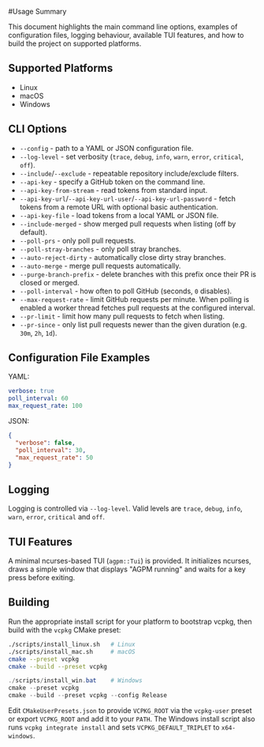 #Usage Summary

This document highlights the main command line options, examples of
configuration files, logging behaviour, available TUI features, and how
to build the project on supported platforms.

## Supported Platforms

- Linux
- macOS
- Windows

## CLI Options

- `--config` - path to a YAML or JSON configuration file.
- `--log-level` - set verbosity (`trace`, `debug`, `info`, `warn`, `error`,
  `critical`, `off`).
- `--include`/`--exclude` - repeatable repository include/exclude filters.
- `--api-key` - specify a GitHub token on the command line.
- `--api-key-from-stream` - read tokens from standard input.
- `--api-key-url`/`--api-key-url-user`/`--api-key-url-password` - fetch tokens
  from a remote URL with optional basic authentication.
- `--api-key-file` - load tokens from a local YAML or JSON file.
- `--include-merged` - show merged pull requests when listing (off by default).
- `--poll-prs` - only poll pull requests.
- `--poll-stray-branches` - only poll stray branches.
- `--auto-reject-dirty` - automatically close dirty stray branches.
- `--auto-merge` - merge pull requests automatically.
- `--purge-branch-prefix` - delete branches with this prefix once their PR is
  closed or merged.
- `--poll-interval` - how often to poll GitHub (seconds, `0` disables).
- `--max-request-rate` - limit GitHub requests per minute. When polling is
  enabled a worker thread fetches pull requests at the configured interval.
- `--pr-limit` - limit how many pull requests to fetch when listing.
- `--pr-since` - only list pull requests newer than the given duration
  (e.g. `30m`, `2h`, `1d`).

## Configuration File Examples

YAML:
```yaml
verbose: true
poll_interval: 60
max_request_rate: 100
```

JSON:
```json
{
  "verbose": false,
  "poll_interval": 30,
  "max_request_rate": 50
}
```

## Logging

Logging is controlled via `--log-level`. Valid levels are `trace`, `debug`,
`info`, `warn`, `error`, `critical` and `off`.

## TUI Features

A minimal ncurses-based TUI (`agpm::Tui`) is provided. It initializes ncurses,
draws a simple window that displays "AGPM running" and waits for a key
press before exiting.

## Building

Run the appropriate install script for your platform to bootstrap vcpkg, then
build with the `vcpkg` CMake preset:

```bash
./scripts/install_linux.sh   # Linux
./scripts/install_mac.sh     # macOS
cmake --preset vcpkg
cmake --build --preset vcpkg
```

```powershell
./scripts/install_win.bat    # Windows
cmake --preset vcpkg
cmake --build --preset vcpkg --config Release
```

Edit `CMakeUserPresets.json` to provide `VCPKG_ROOT` via the `vcpkg-user`
preset or export `VCPKG_ROOT` and add it to your `PATH`. The Windows install
script also runs `vcpkg integrate install` and sets `VCPKG_DEFAULT_TRIPLET` to
`x64-windows`.
